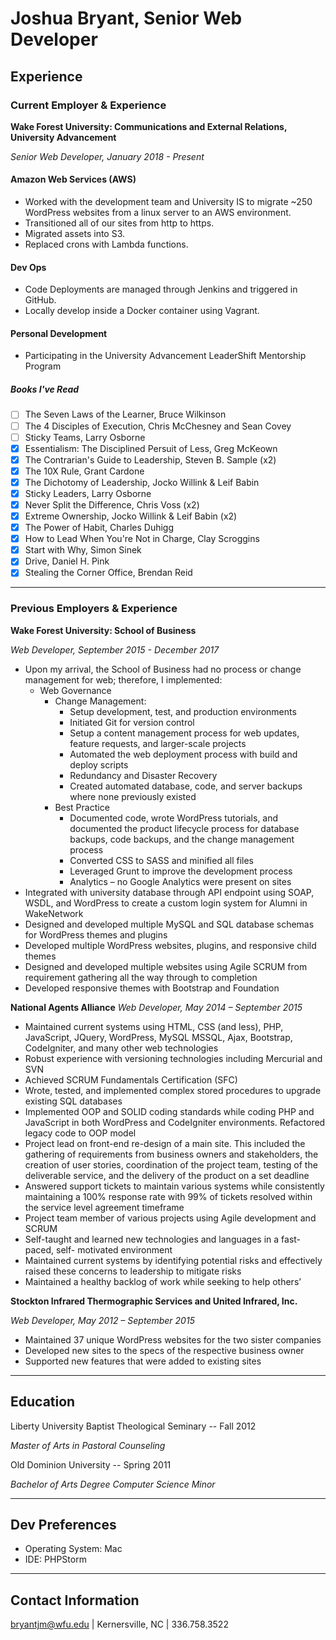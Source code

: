 # Joshua Bryant, Senior Web Developer

## Experience

### Current Employer & Experience

**Wake Forest University: Communications and External Relations, University Advancement**

*Senior Web Developer, January 2018 - Present*

#### Amazon Web Services (AWS)

 - Worked with the development team and University IS to migrate ~250 WordPress websites from a linux server to an AWS environment.
 - Transitioned all of our sites from http to https.
 - Migrated assets into S3.
 - Replaced crons with Lambda functions.

#### Dev Ops

 - Code Deployments are managed through Jenkins and triggered in GitHub.
 - Locally develop inside a Docker container using Vagrant.
 
#### Personal Development

 - Participating in the University Advancement LeaderShift Mentorship Program

##### Books I've Read
 
 - [ ] The Seven Laws of the Learner, Bruce Wilkinson
 - [ ] The 4 Disciples of Execution, Chris McChesney and Sean Covey
 - [ ] Sticky Teams, Larry Osborne
 - [X] Essentialism: The Disciplined Persuit of Less, Greg McKeown
 - [X] The Contrarian's Guide to Leadership, Steven B. Sample (x2)
 - [X] The 10X Rule, Grant Cardone
 - [X] The Dichotomy of Leadership, Jocko Willink & Leif Babin
 - [X] Sticky Leaders, Larry Osborne
 - [X] Never Split the Difference, Chris Voss (x2)
 - [X] Extreme Ownership, Jocko Willink & Leif Babin (x2)
 - [X] The Power of Habit, Charles Duhigg
 - [X] How to Lead When You're Not in Charge, Clay Scroggins
 - [X] Start with Why, Simon Sinek
 - [X] Drive, Daniel H. Pink
 - [X] Stealing the Corner Office, Brendan Reid

-----

### Previous Employers & Experience

**Wake Forest University: School of Business**

*Web Developer, September 2015 - December 2017*

 - Upon my arrival, the School of Business had no process or change management
for web; therefore, I implemented:
   - Web Governance
     - Change Management:
       - Setup development, test, and production environments
       - Initiated Git for version control
       - Setup a content management process for web updates, feature
requests, and larger-scale projects
       - Automated the web deployment process with build and deploy scripts
       - Redundancy and Disaster Recovery
       - Created automated database, code, and server backups where none
previously existed
     - Best Practice
       - Documented code, wrote WordPress tutorials, and documented the
product lifecycle process for database backups, code backups, and the
change management process
       - Converted CSS to SASS and minified all files
       - Leveraged Grunt to improve the development process
       - Analytics – no Google Analytics were present on sites
 - Integrated with university database through API endpoint using SOAP, WSDL,
and WordPress to create a custom login system for Alumni in WakeNetwork
 - Designed and developed multiple MySQL and SQL database schemas for
WordPress themes and plugins
 - Developed multiple WordPress websites, plugins, and responsive child themes
 - Designed and developed multiple websites using Agile SCRUM from requirement
gathering all the way through to completion
 - Developed responsive themes with Bootstrap and Foundation

**National Agents Alliance**
*Web Developer, May 2014 – September 2015*

 - Maintained current systems using HTML, CSS (and less), PHP, JavaScript,
JQuery, WordPress, MySQL MSSQL, Ajax, Bootstrap, CodeIgniter, and many
other web technologies
 - Robust experience with versioning technologies including Mercurial and SVN
 - Achieved SCRUM Fundamentals Certification (SFC)
 - Wrote, tested, and implemented complex stored procedures to upgrade existing
SQL databases
 - Implemented OOP and SOLID coding standards while coding PHP and
JavaScript in both WordPress and CodeIgniter environments. Refactored legacy
code to OOP model
 - Project lead on front-end re-design of a main site. This included the gathering of
requirements from business owners and stakeholders, the creation of user
stories, coordination of the project team, testing of the deliverable service, and
the delivery of the product on a set deadline
 - Answered support tickets to maintain various systems while consistently
maintaining a 100% response rate with 99% of tickets resolved within the service
level agreement timeframe
 - Project team member of various projects using Agile development and SCRUM
 - Self-taught and learned new technologies and languages in a fast-paced, self-
motivated environment
 - Maintained current systems by identifying potential risks and effectively raised
these concerns to leadership to mitigate risks
 - Maintained a healthy backlog of work while seeking to help others’

**Stockton Infrared Thermographic Services and United Infrared, Inc.**

*Web Developer, May 2012 – September 2015*

 - Maintained 37 unique WordPress websites for the two sister companies
 - Developed new sites to the specs of the respective business owner
 - Supported new features that were added to existing sites
 
-----

## Education

Liberty University Baptist Theological Seminary -- Fall 2012

*Master of Arts in Pastoral Counseling*

Old Dominion University -- Spring 2011

*Bachelor of Arts Degree*
*Computer Science Minor*

-----

## Dev Preferences

 - Operating System: Mac
 - IDE: PHPStorm

-----

## Contact Information

<bryantjm@wfu.edu> | Kernersville, NC | 336.758.3522
